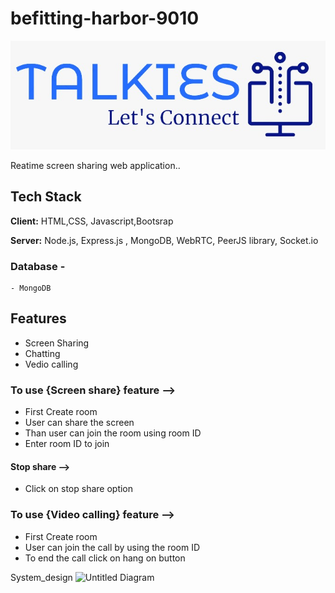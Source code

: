 # befitting-harbor-9010
![logo](./Images/Talkies_logo.jpeg)

Reatime screen sharing web application..

## Tech Stack

**Client:** HTML,CSS, Javascript,Bootsrap

**Server:** Node.js, Express.js , MongoDB, WebRTC, PeerJS library, Socket.io
### Database - 
    - MongoDB

## Features 
 -  Screen Sharing 
 -  Chatting 
 -  Vedio calling
 ### To use {Screen share} feature -->
-  First Create room 
-  User can share the screen
-  Than user can join the room using room ID
-  Enter room ID to join 

#### Stop share -->
- Click on stop share option 

### To use {Video calling} feature -->
-  First Create room 
-  User can join the call by using the room ID
-  To end the call click on hang on button


System_design
![Untitled Diagram](https://user-images.githubusercontent.com/87657007/225451422-8d5c05ca-5046-4c10-b890-1f02bbcd3d73.jpg)
